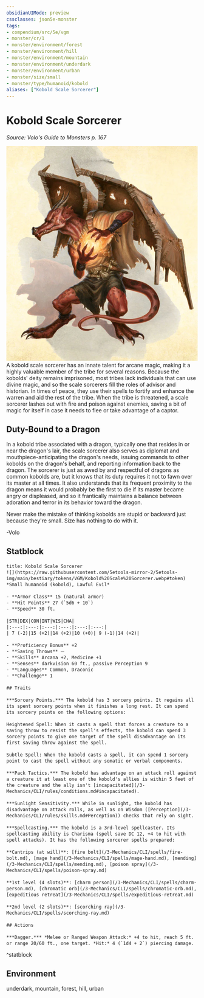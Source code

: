 ```yaml
---
obsidianUIMode: preview
cssclasses: json5e-monster
tags:
- compendium/src/5e/vgm
- monster/cr/1
- monster/environment/forest
- monster/environment/hill
- monster/environment/mountain
- monster/environment/underdark
- monster/environment/urban
- monster/size/small
- monster/type/humanoid/kobold
aliases: ["Kobold Scale Sorcerer"]
---
```

# Kobold Scale Sorcerer
*Source: Volo's Guide to Monsters p. 167*  

![](https://raw.githubusercontent.com/5etools-mirror-2/5etools-img/main/bestiary/VGM/Kobold%20Scale%20Sorcerer.webp#right)  
A kobold scale sorcerer has an innate talent for arcane magic, making it a highly valuable member of the tribe for several reasons. Because the kobolds' deity remains imprisoned, most tribes lack individuals that can use divine magic, and so the scale sorcerers fill the roles of advisor and historian. In times of peace, they use their spells to fortify and enhance the warren and aid the rest of the tribe. When the tribe is threatened, a scale sorcerer lashes out with fire and poison against enemies, saving a bit of magic for itself in case it needs to flee or take advantage of a captor.

## Duty-Bound to a Dragon

In a kobold tribe associated with a dragon, typically one that resides in or near the dragon's lair, the scale sorcerer also serves as diplomat and mouthpiece-anticipating the dragon's needs, issuing commands to other kobolds on the dragon's behalf, and reporting information back to the dragon. The sorcerer is just as awed by and respectful of dragons as common kobolds are, but it knows that its duty requires it not to fawn over its master at all times. It also understands that its frequent proximity to the dragon means it would probably be the first to die if its master became angry or displeased, and so it frantically maintains a balance between adoration and terror in its behavior toward the dragon.

Never make the mistake of thinking kobolds are stupid or backward just because they're small. Size has nothing to do with it.

-Volo


## Statblock

```ad-statblock
title: Kobold Scale Sorcerer
![](https://raw.githubusercontent.com/5etools-mirror-2/5etools-img/main/bestiary/tokens/VGM/Kobold%20Scale%20Sorcerer.webp#token)
*Small humanoid (kobold), Lawful Evil*

- **Armor Class** 15 (natural armor)
- **Hit Points** 27 (`5d6 + 10`) 
- **Speed** 30 ft.

|STR|DEX|CON|INT|WIS|CHA|
|:---:|:---:|:---:|:---:|:---:|:---:|
| 7 (-2)|15 (+2)|14 (+2)|10 (+0)| 9 (-1)|14 (+2)|

- **Proficiency Bonus** +2
- **Saving Throws** ⏤
- **Skills** Arcana +2, Medicine +1
- **Senses** darkvision 60 ft., passive Perception 9
- **Languages** Common, Draconic
- **Challenge** 1

## Traits

***Sorcery Points.*** The kobold has 3 sorcery points. It regains all its spent sorcery points when it finishes a long rest. It can spend its sorcery points on the following options:

Heightened Spell: When it casts a spell that forces a creature to a saving throw to resist the spell's effects, the kobold can spend 3 sorcery points to give one target of the spell disadvantage on its first saving throw against the spell.

Subtle Spell: When the kobold casts a spell, it can spend 1 sorcery point to cast the spell without any somatic or verbal components.

***Pack Tactics.*** The kobold has advantage on an attack roll against a creature it at least one of the kobold's allies is within 5 feet of the creature and the ally isn't [incapacitated](/3-Mechanics/CLI/rules/conditions.md#incapacitated).

***Sunlight Sensitivity.*** While in sunlight, the kobold has disadvantage on attack rolls, as well as on Wisdom ([Perception](/3-Mechanics/CLI/rules/skills.md#Perception)) checks that rely on sight.

***Spellcasting.*** The kobold is a 3rd-level spellcaster. Its spellcasting ability is Charisma (spell save DC 12, +4 to hit with spell attacks). It has the following sorcerer spells prepared:

**Cantrips (at will)**: [fire bolt](/3-Mechanics/CLI/spells/fire-bolt.md), [mage hand](/3-Mechanics/CLI/spells/mage-hand.md), [mending](/3-Mechanics/CLI/spells/mending.md), [poison spray](/3-Mechanics/CLI/spells/poison-spray.md)

**1st level (4 slots)**: [charm person](/3-Mechanics/CLI/spells/charm-person.md), [chromatic orb](/3-Mechanics/CLI/spells/chromatic-orb.md), [expeditious retreat](/3-Mechanics/CLI/spells/expeditious-retreat.md)

**2nd level (2 slots)**: [scorching ray](/3-Mechanics/CLI/spells/scorching-ray.md)

## Actions

***Dagger.*** *Melee or Ranged Weapon Attack:* +4 to hit, reach 5 ft. or range 20/60 ft., one target. *Hit:* 4 (`1d4 + 2`) piercing damage.
```
^statblock

## Environment

underdark, mountain, forest, hill, urban